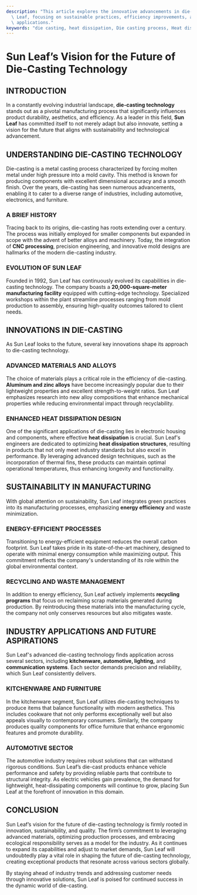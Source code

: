 ```yaml
---
description: "This article explores the innovative advancements in die-casting technology by Sun\
  \ Leaf, focusing on sustainable practices, efficiency improvements, and industry\
  \ applications."
keywords: "die casting, heat dissipation, Die casting process, Heat dissipation performance"
---
```

# Sun Leaf’s Vision for the Future of Die-Casting Technology

## INTRODUCTION

In a constantly evolving industrial landscape, **die-casting technology** stands out as a pivotal manufacturing process that significantly influences product durability, aesthetics, and efficiency. As a leader in this field, **Sun Leaf** has committed itself to not merely adapt but also innovate, setting a vision for the future that aligns with sustainability and technological advancement.

## UNDERSTANDING DIE-CASTING TECHNOLOGY

Die-casting is a metal casting process characterized by forcing molten metal under high pressure into a mold cavity. This method is known for producing components with excellent dimensional accuracy and a smooth finish. Over the years, die-casting has seen numerous advancements, enabling it to cater to a diverse range of industries, including automotive, electronics, and furniture. 

### A BRIEF HISTORY

Tracing back to its origins, die-casting has roots extending over a century. The process was initially employed for smaller components but expanded in scope with the advent of better alloys and machinery. Today, the integration of **CNC processing**, precision engineering, and innovative mold designs are hallmarks of the modern die-casting industry.

### EVOLUTION OF SUN LEAF

Founded in 1992, Sun Leaf has continuously evolved its capabilities in die-casting technology. The company boasts a **20,000-square-meter manufacturing facility** equipped with cutting-edge technology. Specialized workshops within the plant streamline processes ranging from mold production to assembly, ensuring high-quality outcomes tailored to client needs.

## INNOVATIONS IN DIE-CASTING

As Sun Leaf looks to the future, several key innovations shape its approach to die-casting technology.

### ADVANCED MATERIALS AND ALLOYS

The choice of materials plays a critical role in the efficiency of die-casting. **Aluminum and zinc alloys** have become increasingly popular due to their lightweight properties and excellent strength-to-weight ratios. Sun Leaf emphasizes research into new alloy compositions that enhance mechanical properties while reducing environmental impact through recyclability.

### ENHANCED HEAT DISSIPATION DESIGN

One of the significant applications of die-casting lies in electronic housing and components, where effective **heat dissipation** is crucial. Sun Leaf's engineers are dedicated to optimizing **heat dissipation structures**, resulting in products that not only meet industry standards but also excel in performance. By leveraging advanced design techniques, such as the incorporation of thermal fins, these products can maintain optimal operational temperatures, thus enhancing longevity and functionality.

## SUSTAINABILITY IN MANUFACTURING

With global attention on sustainability, Sun Leaf integrates green practices into its manufacturing processes, emphasizing **energy efficiency** and waste minimization.

### ENERGY-EFFICIENT PROCESSES

Transitioning to energy-efficient equipment reduces the overall carbon footprint. Sun Leaf takes pride in its state-of-the-art machinery, designed to operate with minimal energy consumption while maximizing output. This commitment reflects the company's understanding of its role within the global environmental context.

### RECYCLING AND WASTE MANAGEMENT

In addition to energy efficiency, Sun Leaf actively implements **recycling programs** that focus on reclaiming scrap materials generated during production. By reintroducing these materials into the manufacturing cycle, the company not only conserves resources but also mitigates waste.

## INDUSTRY APPLICATIONS AND FUTURE ASPIRATIONS

Sun Leaf's advanced die-casting technology finds application across several sectors, including **kitchenware, automotive, lighting,** and **communication systems**. Each sector demands precision and reliability, which Sun Leaf consistently delivers.

### KITCHENWARE AND FURNITURE

In the kitchenware segment, Sun Leaf utilizes die-casting techniques to produce items that balance functionality with modern aesthetics. This includes cookware that not only performs exceptionally well but also appeals visually to contemporary consumers. Similarly, the company produces quality components for office furniture that enhance ergonomic features and promote durability.

### AUTOMOTIVE SECTOR

The automotive industry requires robust solutions that can withstand rigorous conditions. Sun Leaf’s die-cast products enhance vehicle performance and safety by providing reliable parts that contribute to structural integrity. As electric vehicles gain prevalence, the demand for lightweight, heat-dissipating components will continue to grow, placing Sun Leaf at the forefront of innovation in this domain.

## CONCLUSION

Sun Leaf’s vision for the future of die-casting technology is firmly rooted in innovation, sustainability, and quality. The firm’s commitment to leveraging advanced materials, optimizing production processes, and embracing ecological responsibility serves as a model for the industry. As it continues to expand its capabilities and adjust to market demands, Sun Leaf will undoubtedly play a vital role in shaping the future of die-casting technology, creating exceptional products that resonate across various sectors globally.

By staying ahead of industry trends and addressing customer needs through innovative solutions, Sun Leaf is poised for continued success in the dynamic world of die-casting.

